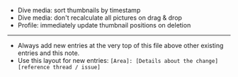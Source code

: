 
- Dive media: sort thumbnails by timestamp
- Dive media: don't recalculate all pictures on drag & drop
- Profile: immediately update thumbnail positions on deletion
---
* Always add new entries at the very top of this file above other existing entries and this note.
* Use this layout for new entries: `[Area]: [Details about the change] [reference thread / issue]`
